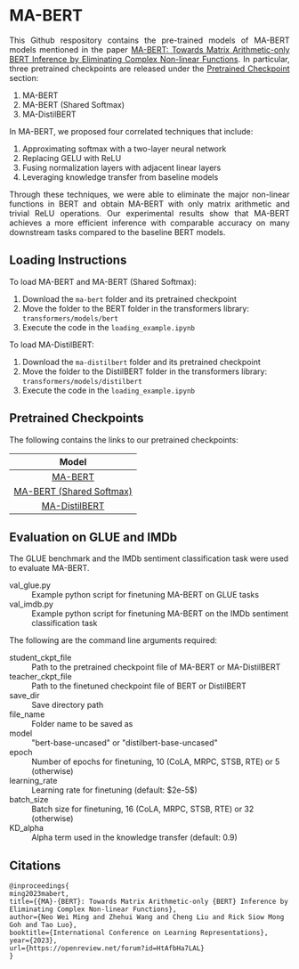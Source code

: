 # MA-BERT

<p align="justify">This Github respository contains the pre-trained models of MA-BERT models mentioned in the paper <a href="https://openreview.net/forum?id=HtAfbHa7LAL">MA-BERT: Towards Matrix Arithmetic-only BERT Inference by Eliminating Complex Non-linear Functions</a>. In particular, three pretrained checkpoints are released under the <a href="#pretrained-checkpoints">Pretrained Checkpoint</a> section: </p>
<ol>
<li>MA-BERT</li>
<li>MA-BERT (Shared Softmax)</li>
<li>MA-DistilBERT</li>
</ol>
<p align="justify">In MA-BERT, we proposed four correlated techniques that include:</p>

<ol>
<li>Approximating softmax with a two-layer neural network</li>
<li>Replacing GELU with ReLU</li>
<li>Fusing normalization layers with adjacent linear layers</li>
<li>Leveraging knowledge transfer from baseline models </li>
</ol>
<p align="justify">Through these techniques, we were able to eliminate the major non-linear functions in BERT and obtain MA-BERT with only matrix arithmetic and trivial ReLU operations.  Our experimental results show that MA-BERT achieves a more efficient inference with comparable accuracy on many downstream tasks compared to the baseline BERT models.</p>

## Loading Instructions

To load MA-BERT and MA-BERT (Shared Softmax):
1. Download the `ma-bert` folder and its pretrained checkpoint
2. Move the folder to the BERT folder in the transformers library: `transformers/models/bert`
3. Execute the code in the `loading_example.ipynb`

To load MA-DistilBERT:
1. Download the `ma-distilbert` folder and its pretrained checkpoint
2. Move the folder to the DistilBERT folder in the transformers library: `transformers/models/distilbert`
3. Execute the code in the `loading_example.ipynb`

## Pretrained Checkpoints
The following contains the links to our pretrained checkpoints: 

| **Model**         |
| :----------: |
| [MA-BERT](https://drive.google.com/uc?id=16jlFRkuuVsB39yP62k7bnitRW9z9Mb1_&export=download) | 
| [MA-BERT (Shared Softmax)](https://drive.google.com/uc?id=1iuONqg13d2Md8mIDwiBaUhycx5cFrRkm&export=download) |
| [MA-DistilBERT](https://drive.google.com/uc?id=1dvnKAJORjcsH85WPp6g5DyTo_ii1attq&export=download) |

## Evaluation on GLUE and IMDb
The GLUE benchmark and the IMDb sentiment classification task were used to evaluate MA-BERT.
<dl>
  <dt>val_glue.py</dt>
  <dd>Example python script for finetuning MA-BERT on GLUE tasks</dd>
  <dt>val_imdb.py</dt>
  <dd>Example python script for finetuning MA-BERT on the IMDb sentiment classification task</dd>
</dl>

The following are the command line arguments required:</br>
<dl>
  <dt>student_ckpt_file</dt>
  <dd>Path to the pretrained checkpoint file of MA-BERT or MA-DistilBERT </dd>
  
  <dt>teacher_ckpt_file</dt>
  <dd>Path to the finetuned checkpoint file of BERT or DistilBERT</dd>
  
  <dt>save_dir</dt>
  <dd>Save directory path</dd>
  
  <dt>file_name</dt>
  <dd>Folder name to be saved as</dd>
  
  <dt>model</dt>
  <dd>"bert-base-uncased" or "distilbert-base-uncased"</dd>
  
  <dt>epoch</dt>
  <dd>Number of epochs for finetuning, 10 (CoLA, MRPC, STSB, RTE) or 5 (otherwise)</dd>
  
  <dt>learning_rate</dt>
  <dd>Learning rate for finetuning (default: $2e-5$)</dd>
  
  <dt>batch_size</dt>
  <dd>Batch size for finetuning, 16 (CoLA, MRPC, STSB, RTE) or 32 (otherwise)</dd>
  
  <dt>KD_alpha</dt>
  <dd>Alpha term used in the knowledge transfer (default: 0.9)</dd>
  
</dl>

## Citations  
```
@inproceedings{
ming2023mabert,
title={{MA}-{BERT}: Towards Matrix Arithmetic-only {BERT} Inference by Eliminating Complex Non-linear Functions},
author={Neo Wei Ming and Zhehui Wang and Cheng Liu and Rick Siow Mong Goh and Tao Luo},
booktitle={International Conference on Learning Representations},
year={2023},
url={https://openreview.net/forum?id=HtAfbHa7LAL}
}
```
